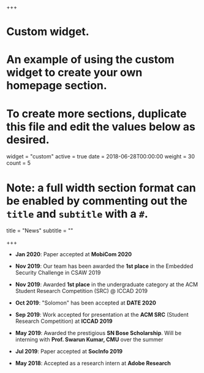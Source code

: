 +++
# Custom widget.
# An example of using the custom widget to create your own homepage section.
# To create more sections, duplicate this file and edit the values below as desired.
widget = "custom"
active = true
date = 2018-06-28T00:00:00
weight = 30
count = 5

# Note: a full width section format can be enabled by commenting out the `title` and `subtitle` with a `#`.
title = "News"
 subtitle = ""


+++

-   **Jan 2020**: Paper accepted at **MobiCom 2020**

-   **Nov 2019**: Our team has been awarded the **1st place** in the Embedded Security Challenge in CSAW 2019 

-   **Nov 2019**: Awarded **1st place** in the undergraduate category at the ACM Student Research Competition (SRC) @ ICCAD 2019

-   **Oct 2019**: "Solomon" has been accepted at **DATE 2020**

-   **Sep 2019**: Work accepted for presentation at the **ACM SRC** (Student Research Competition) at **ICCAD 2019**

-   **May 2019**: Awarded the prestigious **SN Bose Scholarship**. Will be interning with **Prof. Swarun Kumar, CMU** over the summer

-   **Jul 2019**: Paper accepted at **SocInfo 2019**

-   **May 2018**: Accepted as a research intern at **Adobe Research**
